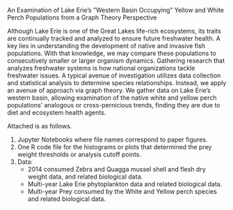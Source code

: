An Examination of Lake Erie’s ”Western Basin Occupying”
Yellow and White Perch Populations from a Graph Theory
Perspective

Although Lake Erie is one of the Great Lakes life-rich ecosystems, its traits are continually
tracked and analyzed to ensure future freshwater health. A key lies in understanding the
development of native and invasive fish populations. With that knowledge, we may compare
these populations to consecutively smaller or larger organism dynamics. Gathering research that
analyzes freshwater systems is how national organizations tackle freshwater issues. A typical
avenue of investigation utilizes data collection and statistical analysis to determine species
relationships. Instead, we apply an avenue of approach via graph theory. We gather data on Lake
Erie’s western basin, allowing examination of the native white and yellow perch populations’
analogous or cross-pernicious trends, finding they are due to diet and ecosystem health agents.

Attached is as follows.  
1. Jupyter Notebooks where file names correspond to paper figures.  
2. One R code file for the histograms or plots that determined the prey weight thresholds or analysis cutoff points.  
3. Data:  
   - 2014 consumed Zebra and Quagga mussel shell and flesh dry weight data, and related biological data.  
   - Multi-year Lake Erie phytoplankton data and related biological data.  
   - Multi-year Prey consumed by the White and Yellow perch species and related biological data.  
